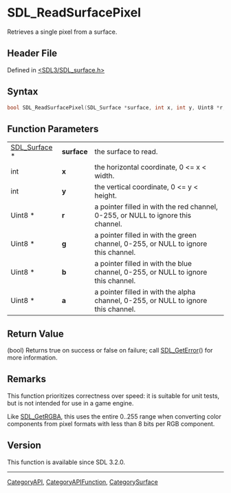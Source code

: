 # SDL_ReadSurfacePixel

Retrieves a single pixel from a surface.

## Header File

Defined in [<SDL3/SDL_surface.h>](https://github.com/libsdl-org/SDL/blob/main/include/SDL3/SDL_surface.h)

## Syntax

```c
bool SDL_ReadSurfacePixel(SDL_Surface *surface, int x, int y, Uint8 *r, Uint8 *g, Uint8 *b, Uint8 *a);
```

## Function Parameters

|                              |             |                                                                                    |
| ---------------------------- | ----------- | ---------------------------------------------------------------------------------- |
| [SDL_Surface](SDL_Surface) * | **surface** | the surface to read.                                                               |
| int                          | **x**       | the horizontal coordinate, 0 <= x < width.                                         |
| int                          | **y**       | the vertical coordinate, 0 <= y < height.                                          |
| Uint8 *                      | **r**       | a pointer filled in with the red channel, 0-255, or NULL to ignore this channel.   |
| Uint8 *                      | **g**       | a pointer filled in with the green channel, 0-255, or NULL to ignore this channel. |
| Uint8 *                      | **b**       | a pointer filled in with the blue channel, 0-255, or NULL to ignore this channel.  |
| Uint8 *                      | **a**       | a pointer filled in with the alpha channel, 0-255, or NULL to ignore this channel. |

## Return Value

(bool) Returns true on success or false on failure; call
[SDL_GetError](SDL_GetError)() for more information.

## Remarks

This function prioritizes correctness over speed: it is suitable for unit
tests, but is not intended for use in a game engine.

Like [SDL_GetRGBA](SDL_GetRGBA), this uses the entire 0..255 range when
converting color components from pixel formats with less than 8 bits per
RGB component.

## Version

This function is available since SDL 3.2.0.





----
[CategoryAPI](CategoryAPI), [CategoryAPIFunction](CategoryAPIFunction), [CategorySurface](CategorySurface)

